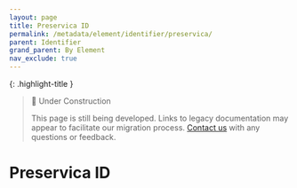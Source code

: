 ```yaml
---
layout: page
title: Preservica ID
permalink: /metadata/element/identifier/preservica/
parent: Identifier
grand_parent: By Element
nav_exclude: true
---
```


{: .highlight-title }
> 🚧 Under Construction
>
> This page is still being developed. Links to legacy documentation may appear to facilitate our migration process. [Contact us](/metadata-documentation/contact/) with any questions or feedback.

# Preservica ID